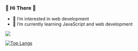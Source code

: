 ### 👋 Hi There 👋 
- 👀 I’m interested in web development
- 🌱 I’m currently learning JavaScript and web development

<img src="https://github-readme-stats.vercel.app/api?username=MarcAlKareh&&show_icons=true&theme=dark&title_color=ffffff&icon_color=bb2acf&text_color=daf7dc&bg_color=151515" />

[![Top Langs](https://github-readme-stats.vercel.app/api/top-langs/?username=MarcAlKareh&layout=compact)](https://github.com/anuraghazra/github-readme-stats)
